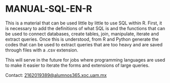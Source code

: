 # MANUAL-SQL-EN-R

This is a material that can be used little by little
to use SQL within R. First, it is 
necessary to add the definitions of what SQL is and the functions 
that can be used to connect databases, create tables, join, manipulate, 
iterate and extract queries. Once this is understood, from R and
Python generate the codes that can be used to 
extract queries that are too heavy and are saved 
through files with a .csv extension.

This will serve in the future for jobs where programming 
languages are used to make it 
easier to iterate the forms and 
extensions of large queries.

Contact: 2162019389@alumnos365.xoc.uam.mx
